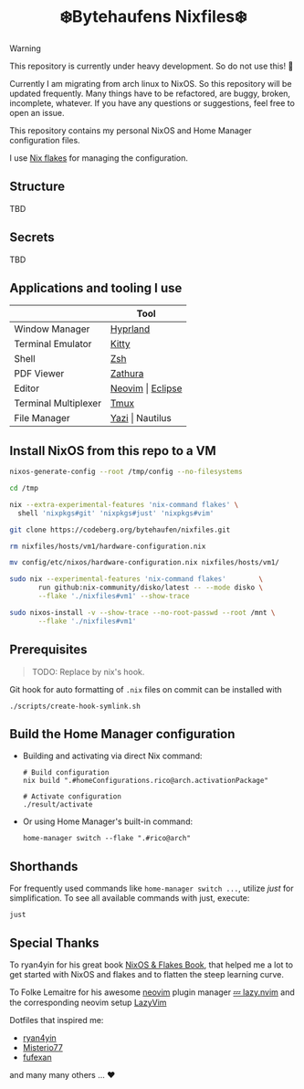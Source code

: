 <!-- markdownlint-disable MD033 MD013 -->

<h1 align="center">❄️Bytehaufens Nixfiles❄️</h1>

> [!warning]
> This repository is currently under heavy development. So do not use this! 🚧
>
> Currently I am migrating from arch linux to NixOS. So this repository will
> be updated frequently. Many things have to be refactored, are buggy,
> broken, incomplete, whatever. If you have any questions or suggestions,
> feel free to open an issue.

This repository contains my personal NixOS and Home Manager configuration files.

I use [Nix flakes](https://nixos.wiki/wiki/Flakes) for managing the configuration.

## Structure

TBD

## Secrets

TBD

## Applications and tooling I use

|                      | Tool                                                                |
| -------------------- | ------------------------------------------------------------------- |
| Window Manager       | [Hyprland](https://hyprland.org/)                                   |
| Terminal Emulator    | [Kitty](https://sw.kovidgoyal.net/kitty/)                           |
| Shell                | [Zsh](https://www.zsh.org/)                                         |
| PDF Viewer           | [Zathura](https://pwmt.org/projects/zathura/)                       |
| Editor               | [Neovim](https://neovim.io/) \| [Eclipse](https://www.eclipse.org/) |
| Terminal Multiplexer | [Tmux](https://github.com/tmux/tmux/)                               |
| File Manager         | [Yazi](https://github.com/sxyazi/yazi) \| Nautilus                  |

## Install NixOS from this repo to a VM

```sh
nixos-generate-config --root /tmp/config --no-filesystems

cd /tmp

nix --extra-experimental-features 'nix-command flakes' \
  shell 'nixpkgs#git' 'nixpkgs#just' 'nixpkgs#vim'

git clone https://codeberg.org/bytehaufen/nixfiles.git

rm nixfiles/hosts/vm1/hardware-configuration.nix

mv config/etc/nixos/hardware-configuration.nix nixfiles/hosts/vm1/

sudo nix --experimental-features 'nix-command flakes'        \
       run github:nix-community/disko/latest -- --mode disko \
       --flake './nixfiles#vm1' --show-trace

sudo nixos-install -v --show-trace --no-root-passwd --root /mnt \
       --flake './nixfiles#vm1'
```

## Prerequisites

> TODO: Replace by nix's hook.

Git hook for auto formatting of `.nix` files on commit can be installed with

```shell
./scripts/create-hook-symlink.sh
```

<!-- Deprecated start --->

## Build the Home Manager configuration

- Building and activating via direct Nix command:

  ```shell
  # Build configuration
  nix build ".#homeConfigurations.rico@arch.activationPackage"

  # Activate configuration
  ./result/activate
  ```

- Or using Home Manager's built-in command:

  ```shell
  home-manager switch --flake ".#rico@arch"
  ```

## Shorthands

For frequently used commands like `home-manager switch ...`, utilize _just_ for
simplification. To see all available commands with just, execute:

```shell
just
```

<!-- Deprecated end --->

## Special Thanks

To ryan4yin for his great book [NixOS & Flakes Book](https://nixos-and-flakes.thiscute.world),
that helped me a lot to get started with NixOS and flakes and to flatten the
steep learning curve.

To Folke Lemaitre for his awesome [neovim](https://github.com/neovim/neovim)
plugin manager [💤 lazy.nvim](https://github.com/folke/lazy.nvim) and the
corresponding neovim setup [LazyVim](https://github.com/folke/lazy.nvim)

Dotfiles that inspired me:

- [ryan4yin](https://github.com/ryan4yin/nix-config)
- [Misterio77](https://github.com/Misterio77/nix-config)
- [fufexan](https://github.com/fufexan/dotfiles)

and many many others ... ❤️
